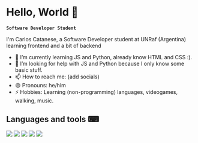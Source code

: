 # Hello, World 👾

**`Software Developer Student`**

I'm Carlos Catanese, a Software Developer student at UNRaf (Argentina) learning frontend and a bit of backend

<!--
**ccatanese0/ccatanese0** is a ✨ _special_ ✨ repository because its `README.md` (this file) appears on your GitHub profile.
-->


- 🌱 I’m currently learning JS and Python, already know HTML and CSS :).
- 🤔 I’m looking for help with JS and Python because I only know some basic stuff.
- 📫 How to reach me: (add socials)
- 😄 Pronouns: he/him
- ⚡ Hobbies: Learning (non-programming) languages, videogames, walking, music. 



## Languages and tools ⌨

<img src="https://cdn.jsdelivr.net/gh/devicons/devicon/icons/visualstudio/visualstudio-plain.svg"/>
<img src="https://cdn.jsdelivr.net/gh/devicons/devicon/icons/css3/css3-plain.svg"/>
<img src="https://cdn.jsdelivr.net/gh/devicons/devicon/icons/html5/html5-plain.svg"/>
<img src="https://cdn.jsdelivr.net/gh/devicons/devicon/icons/javascript/javascript-plain.svg"/>
<img src="https://cdn.jsdelivr.net/gh/devicons/devicon/icons/python/python-original.svg"/>
